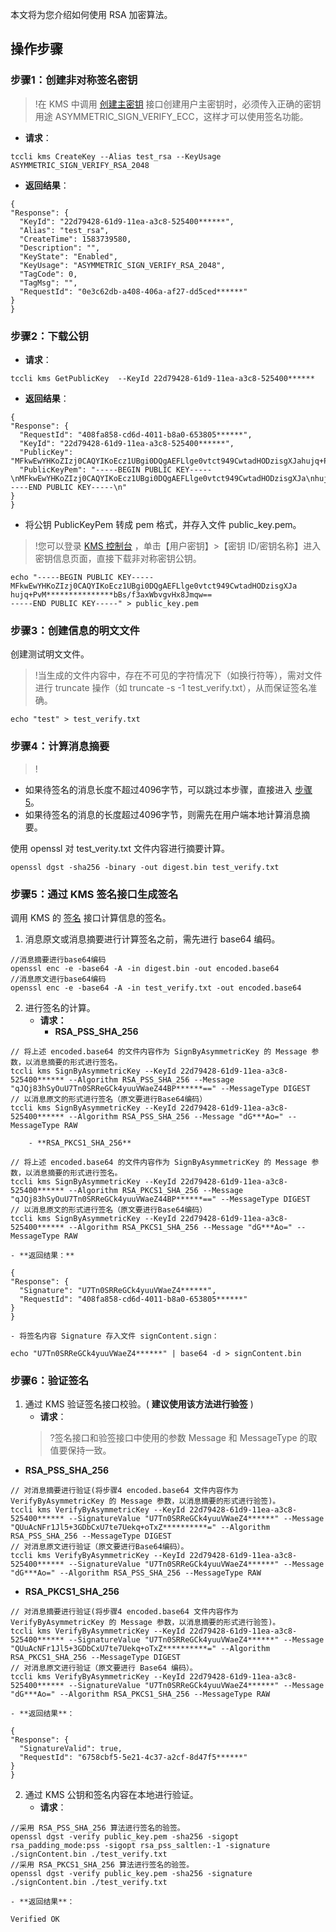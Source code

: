 本文将为您介绍如何使用 RSA 加密算法。

## 操作步骤
### 步骤1：创建非对称签名密钥
>!在 KMS 中调用 [创建主密钥](https://cloud.tencent.com/document/product/573/34430) 接口创建用户主密钥时，必须传入正确的密钥用途 ASYMMETRIC_SIGN_VERIFY_ECC，这样才可以使用签名功能。
>
- **请求**：
```
tccli kms CreateKey --Alias test_rsa --KeyUsage ASYMMETRIC_SIGN_VERIFY_RSA_2048
```
- **返回结果**：
```
{
"Response": {
  "KeyId": "22d79428-61d9-11ea-a3c8-525400******",
  "Alias": "test_rsa",
  "CreateTime": 1583739580,
  "Description": "",
  "KeyState": "Enabled",
  "KeyUsage": "ASYMMETRIC_SIGN_VERIFY_RSA_2048",
  "TagCode": 0,
  "TagMsg": "",
  "RequestId": "0e3c62db-a408-406a-af27-dd5ced******"
}
}
```

### 步骤2：下载公钥
- **请求**：
```
tccli kms GetPublicKey  --KeyId 22d79428-61d9-11ea-a3c8-525400******
```
- **返回结果**：
```
{
"Response": {
  "RequestId": "408fa858-cd6d-4011-b8a0-653805******",
  "KeyId": "22d79428-61d9-11ea-a3c8-525400******",
  "PublicKey":  "MFkwEwYHKoZIzj0CAQYIKoEcz1UBgi0DQgAEFLlge0vtct949CwtadHODzisgXJahujq+PvM***************bBs/f3axWbvgvHx8Jmqw==",
  "PublicKeyPem": "-----BEGIN PUBLIC KEY-----\nMFkwEwYHKoZIzj0CAQYIKoEcz1UBgi0DQgAEFLlge0vtct949CwtadHODzisgXJa\nhujq+PvM***************bBs/f3axWbvgvHx8Jmqw==\n-----END PUBLIC KEY-----\n"
}
}
```
- 将公钥 PublicKeyPem 转成 pem 格式，并存入文件 public_key.pem。
>!您可以登录 [KMS 控制台](https://console.cloud.tencent.com/kms2/index) ，单击【用户密钥】>【密钥 ID/密钥名称】进入密钥信息页面，直接下载非对称密钥公钥。
```
echo "-----BEGIN PUBLIC KEY-----
MFkwEwYHKoZIzj0CAQYIKoEcz1UBgi0DQgAEFLlge0vtct949CwtadHODzisgXJa
hujq+PvM***************bBs/f3axWbvgvHx8Jmqw==
-----END PUBLIC KEY-----" > public_key.pem
```



### 步骤3：创建信息的明文文件

创建测试明文文件。
>!当生成的文件内容中，存在不可见的字符情况下（如换行符等），需对文件进行 truncate 操作（如 truncate -s -1 test_verify.txt），从而保证签名准确。
```
echo "test" > test_verify.txt
```


### 步骤4：计算消息摘要
>!
- 如果待签名的消息长度不超过4096字节，可以跳过本步骤，直接进入 [步骤5](#step5)。
- 如果待签名的消息的长度超过4096字节，则需先在用户端本地计算消息摘要。

使用 openssl 对 test_verity.txt 文件内容进行摘要计算。
```
openssl dgst -sha256 -binary -out digest.bin test_verify.txt
```

[](id:step5)
### 步骤5：通过 KMS 签名接口生成签名

调用 KMS 的 [签名](https://cloud.tencent.com/document/product/573/52065) 接口计算信息的签名。
1. 消息原文或消息摘要进行计算签名之前，需先进行 base64 编码。
```
//消息摘要进行base64编码
openssl enc -e -base64 -A -in digest.bin -out encoded.base64
//消息原文进行base64编码
openssl enc -e -base64 -A -in test_verify.txt -out encoded.base64
```
2. 进行签名的计算。
	- **请求：**
		- **RSA_PSS_SHA_256** 
```
// 将上述 encoded.base64 的文件内容作为 SignByAsymmetricKey 的 Message 参数，以消息摘要的形式进行签名。
tccli kms SignByAsymmetricKey --KeyId 22d79428-61d9-11ea-a3c8-525400****** --Algorithm RSA_PSS_SHA_256 --Message "qJQj83hSyOuU7Tn0SRReGCk4yuuVWaeZ44BP******==" --MessageType DIGEST
// 以消息原文的形式进行签名（原文要进行Base64编码）
tccli kms SignByAsymmetricKey --KeyId 22d79428-61d9-11ea-a3c8-525400****** --Algorithm RSA_PSS_SHA_256 --Message "dG***Ao=" --MessageType RAW
```
		- **RSA_PKCS1_SHA_256**
```
// 将上述 encoded.base64 的文件内容作为 SignByAsymmetricKey 的 Message 参数，以消息摘要的形式进行签名。
tccli kms SignByAsymmetricKey --KeyId 22d79428-61d9-11ea-a3c8-525400****** --Algorithm RSA_PKCS1_SHA_256 --Message "qJQj83hSyOuU7Tn0SRReGCk4yuuVWaeZ44BP******==" --MessageType DIGEST
// 以消息原文的形式进行签名（原文要进行Base64编码）
tccli kms SignByAsymmetricKey --KeyId 22d79428-61d9-11ea-a3c8-525400****** --Algorithm RSA_PKCS1_SHA_256 --Message "dG***Ao=" --MessageType RAW
```
	- **返回结果：**
```
{
"Response": {
  "Signature": "U7Tn0SRReGCk4yuuVWaeZ4******",
  "RequestId": "408fa858-cd6d-4011-b8a0-653805******"
}
}
```
	- 将签名内容 Signature 存入文件 signContent.sign：
```
echo "U7Tn0SRReGCk4yuuVWaeZ4******" | base64 -d > signContent.bin
```

### 步骤6：验证签名
1. 通过 KMS 验证签名接口校验。( **建议使用该方法进行验签** )
	- **请求**：
	>?签名接口和验签接口中使用的参数 Message 和 MessageType 的取值要保持一致。
	>
  - **RSA_PSS_SHA_256**
```
// 对消息摘要进行验证(将步骤4 encoded.base64 文件内容作为 VerifyByAsymmetricKey 的 Message 参数，以消息摘要的形式进行验签)。
tccli kms VerifyByAsymmetricKey --KeyId 22d79428-61d9-11ea-a3c8-525400****** --SignatureValue "U7Tn0SRReGCk4yuuVWaeZ4******" --Message "QUuAcNFr1Jl5+3GDbCxU7te7Uekq+oTxZ**********=" --Algorithm RSA_PSS_SHA_256 --MessageType DIGEST
// 对消息原文进行验证（原文要进行Base64编码）。
tccli kms VerifyByAsymmetricKey --KeyId 22d79428-61d9-11ea-a3c8-525400****** --SignatureValue "U7Tn0SRReGCk4yuuVWaeZ4******" --Message "dG***Ao=" --Algorithm RSA_PSS_SHA_256 --MessageType RAW
```
  - **RSA_PKCS1_SHA_256**
```
// 对消息摘要进行验证(将步骤4 encoded.base64 文件内容作为 VerifyByAsymmetricKey 的 Message 参数，以消息摘要的形式进行验签)。
tccli kms VerifyByAsymmetricKey --KeyId 22d79428-61d9-11ea-a3c8-525400****** --SignatureValue "U7Tn0SRReGCk4yuuVWaeZ4******" --Message "QUuAcNFr1Jl5+3GDbCxU7te7Uekq+oTxZ**********=" --Algorithm RSA_PKCS1_SHA_256 --MessageType DIGEST
// 对消息原文进行验证（原文要进行 Base64 编码）。
tccli kms VerifyByAsymmetricKey --KeyId 22d79428-61d9-11ea-a3c8-525400****** --SignatureValue "U7Tn0SRReGCk4yuuVWaeZ4******" --Message "dG***Ao=" --Algorithm RSA_PKCS1_SHA_256 --MessageType RAW
```
	- **返回结果**：
```
{
"Response": {
  "SignatureValid": true,
  "RequestId": "6758cbf5-5e21-4c37-a2cf-8d47f5******"
}
}
```

2. 通过 KMS 公钥和签名内容在本地进行验证。
	-  **请求**：
```
//采用 RSA_PSS_SHA_256 算法进行签名的验签。
openssl dgst -verify public_key.pem -sha256 -sigopt rsa_padding_mode:pss -sigopt rsa_pss_saltlen:-1 -signature ./signContent.bin ./test_verify.txt
//采用 RSA_PKCS1_SHA_256 算法进行签名的验签。
openssl dgst -verify public_key.pem -sha256 -signature ./signContent.bin ./test_verify.txt
```
	- **返回结果**：
```
Verified OK
```
